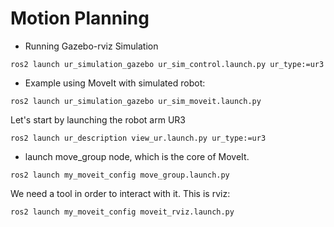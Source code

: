 # Motion Planning

- Running Gazebo-rviz Simulation
```
ros2 launch ur_simulation_gazebo ur_sim_control.launch.py ur_type:=ur3
```

- Example using MoveIt with simulated robot:
```
ros2 launch ur_simulation_gazebo ur_sim_moveit.launch.py
```

Let's start by launching the robot arm UR3
````shell
ros2 launch ur_description view_ur.launch.py ur_type:=ur3
````
- launch move_group node, which is the core of MoveIt.
````shell
ros2 launch my_moveit_config move_group.launch.py
````
We  need a tool in order to interact with it. This is rviz:
````shell
ros2 launch my_moveit_config moveit_rviz.launch.py
````
